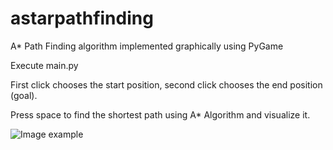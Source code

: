 # astarpathfinding
A* Path Finding algorithm implemented graphically using PyGame


Execute main.py

First click chooses the start position, second click chooses the end position (goal).

Press space to find the shortest path using A* Algorithm and visualize it.


![Image example](https://i.ibb.co/rpJzw6Z/astarpathfinding.png)
